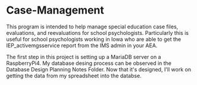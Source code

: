 # Case-Management

This program is intended to help manage special education case files, evaluations, and reevaluations for school psychologists. Particularly this is useful for school psychologists working in Iowa who are able to get the IEP_activemgsservice report from the IMS admin in your AEA.

The first step in this project is setting up a MariaDB server on a RaspberryPi4. My database desing process can be observed in the Database Design Planning Notes Folder. Now that it's designed, I'll work on getting the data from my spreadsheet into the databse.
